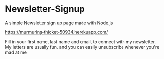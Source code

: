 # Newsletter-Signup
A simple  Newsletter sign up page made with Node.js

https://murmuring-thicket-50934.herokuapp.com/

Fill in your first name, last name and email, to connect with my newsletter.
My letters are usually fun. and you can easily unsubscribe whenever you're mad at me

